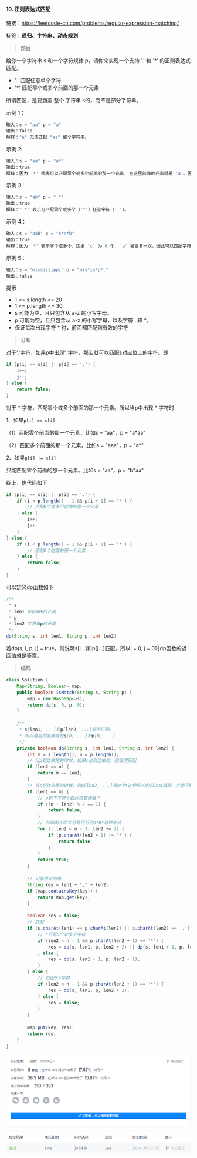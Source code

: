 #### 10. 正则表达式匹配

链接：https://leetcode-cn.com/problems/regular-expression-matching/

标签：**递归、字符串、动态规划**

> 题目

给你一个字符串 s 和一个字符规律 p，请你来实现一个支持 '.' 和 '*' 的正则表达式匹配。

- '.' 匹配任意单个字符
- '*' 匹配零个或多个前面的那一个元素

所谓匹配，是要涵盖 整个 字符串 s的，而不是部分字符串。

示例 1：

```java
输入：s = "aa" p = "a"
输出：false
解释："a" 无法匹配 "aa" 整个字符串。
```

示例 2:

```java
输入：s = "aa" p = "a*"
输出：true
解释：因为 '*' 代表可以匹配零个或多个前面的那一个元素, 在这里前面的元素就是 'a'。因此，字符串 "aa" 可被视为 'a' 重复了一次。
```

示例 3：

```java
输入：s = "ab" p = ".*"
输出：true
解释：".*" 表示可匹配零个或多个（'*'）任意字符（'.'）。
```

示例 4：

```java
输入：s = "aab" p = "c*a*b"
输出：true
解释：因为 '*' 表示零个或多个，这里 'c' 为 0 个, 'a' 被重复一次。因此可以匹配字符串 "aab"。
```

示例 5：

```java
输入：s = "mississippi" p = "mis*is*p*."
输出：false
```


提示：

- 1 <= s.length <= 20
- 1 <= p.length <= 30
- s 可能为空，且只包含从 a-z 的小写字母。
- p 可能为空，且只包含从 a-z 的小写字母，以及字符 . 和 *。
- 保证每次出现字符 * 时，前面都匹配到有效的字符

> 分析

对于'.'字符，如果p中出现'.'字符，那么就可以匹配s对应位上的字符。即

```java
if (p[i] == s[i] || p[i] == '.') {
    i++;
    j++;
} else {
    return false;
}
```

对于 * 字符，匹配零个或多个前面的那一个元素。所以当p中出现 * 字符时

1、如果`p[i] == s[i]`

（1）匹配零个前面的那一个元素，比如s = "aa"，p = "a*aa"

（2）匹配多个前面的那一个元素，比如s = "aaa"，p = "a*"

2、如果`p[i] != s[i]`

只能匹配零个前面的那一个元素。比如s = "aa"，p = "b*aa"

综上，伪代码如下

```java
if (p[i] == s[i] || p[i] == '.') {
	if (i < p.length() - 1 && p[i + 1] == '*') {
        // 匹配0个或多个前面的那一个元素
    } else {
        i++;
        j++;
    }
} else {
    if (i < p.length() - 1 && p[i + 1] == '*') {
        // 匹配0个前面的那一个元素
    } else {
        return false;
    }
}
```

可以定义dp函数如下

```java
/**
 * s 
 * len1 字符串s的长度
 * p
 * len2 字符串p的长度
 */
dp(String s, int len1, String p, int len2)
```

若dp(s, i, p, j) = true，则说明s[i...]和p[j...]匹配。所以i = 0, j = 0时dp函数的返回值就是答案。

> 编码

```java
class Solution {
    Map<String, Boolean> map;
    public boolean isMatch(String s, String p) {
        map = new HashMap<>();
        return dp(s, 0, p, 0);
    }

    /**
     * s[len1, ...]和p[len2, ...]是否匹配。
     * 所以最后的答案就是s[0, ...]和p[0, ...]
     */
    private boolean dp(String s, int len1, String p, int len2) {
        int m = s.length(), n = p.length();
        // 当p到达末尾的时候，如果s也到达末尾，则说明匹配
        if (len2 == n) {
            return m == len1;
        }
        // 当s到达末尾的时候，则p[len2, ...]是a*b*这种形式的可以自消除，才能匹配
        if (len1 == m) {
            // p剩下字符个数必须要偶数个
            if ((n - len2) % 2 == 1) {
                return false;
            }
            // 判断剩下的字符是否符合a*b*这种形式
            for (; len2 < n - 1; len2 += 2) {
                if (p.charAt(len2 + 1) != '*') {
                    return false;
                }
            }
            return true;
        }

        // 记录求过的值
        String key = len1 + "," + len2;
        if (map.containsKey(key)) {
            return map.get(key);
        }

        boolean res = false;
        // 匹配
        if (s.charAt(len1) == p.charAt(len2) || p.charAt(len2) == '.') {
            // *匹配0个或多个字符
            if (len2 < n - 1 && p.charAt(len2 + 1) == '*') {
                res = dp(s, len1, p, len2 + 2) || dp(s, len1 + 1, p, len2);
            } else {
                res = dp(s, len1 + 1, p, len2 + 1);
            }
        } else {
            // 匹配0个字符
            if (len2 < n - 1 && p.charAt(len2 + 1) == '*') {
                res = dp(s, len1, p, len2 + 2);
            } else {
                res = false;
            }
        }

        map.put(key, res);
        return res;
    }
}
```

![image-20211201215046688](10.正则表达式匹配.assets/image-20211201215046688.png)